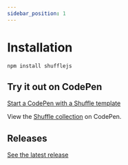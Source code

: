 ```yaml
---
sidebar_position: 1
---
```


# Installation

```shell
npm install shufflejs
```

## Try it out on CodePen

[Start a CodePen with a Shuffle template](http://codepen.io/pen?template=qrjOpX)

View the [Shuffle collection](https://codepen.io/collection/AWGLbd) on CodePen.

## Releases

[See the latest release](https://github.com/Vestride/Shuffle/releases)
